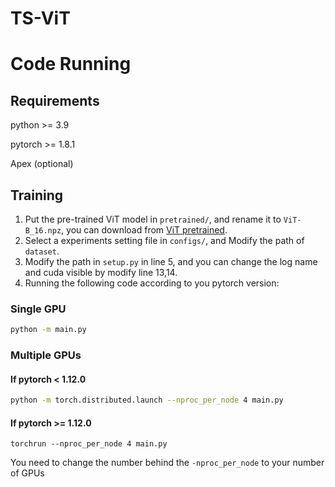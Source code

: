 # TS-ViT
# Code Running

## Requirements

python     >= 3.9

pytorch	>= 1.8.1

Apex (optional)

## Training

1. Put the pre-trained ViT model in `pretrained/`, and rename it to `ViT-B_16.npz`, you can download from [ViT pretrained](https://console.cloud.google.com/storage/browser/_details/vit_models/imagenet21k/ViT-B_16.npz).
2. Select a experiments setting file in `configs/`, and Modify the path of `dataset`.
3. Modify the path in `setup.py` in line 5, and you can change the log name and cuda visible by modify line 13,14.
4. Running the following code according to you pytorch version:

### Single GPU

```bash
python -m main.py
```

### Multiple GPUs

#### If pytorch < 1.12.0

```bash
python -m torch.distributed.launch --nproc_per_node 4 main.py 
```

#### If pytorch >= 1.12.0

```
torchrun --nproc_per_node 4 main.py
```

You need to change the number behind the `-nproc_per_node` to your number of GPUs

